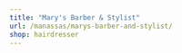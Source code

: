 ```yaml
---
title: "Mary's Barber & Stylist"
url: /manassas/marys-barber-and-stylist/
shop: hairdresser
---
```

